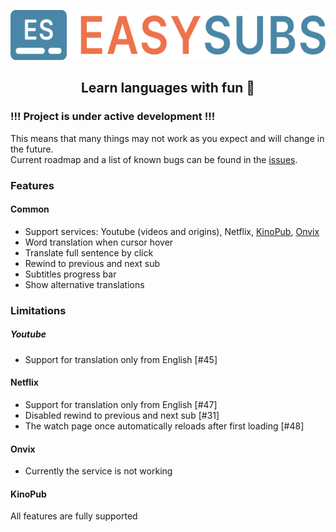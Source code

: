 <p align="center">
  <img height="80" src="./logo.png">
</p>
<p align="center">
  <h2 align="center">Learn languages with fun 🎉</h2>
</p>

### !!! Project is under active development !!!

This means that many things may not work as you expect and will change in the future.  
Current roadmap and a list of known bugs can be found in the [issues](https://github.com/Nitrino/easysubs/issues).

### Features

#### Common

- Support services: Youtube (videos and origins), Netflix, [KinoPub](https://kino.pub), [Onvix](http://onvix.co)
- Word translation when cursor hover
- Translate full sentence by click
- Rewind to previous and next sub
- Subtitles progress bar
- Show alternative translations

### Limitations

##### Youtube

- Support for translation only from English [#45]

#### Netflix

- Support for translation only from English [#47]
- Disabled rewind to previous and next sub [#31]
- The watch page once automatically reloads after first loading [#48]

#### Onvix

- Currently the service is not working

#### KinoPub

All features are fully supported
